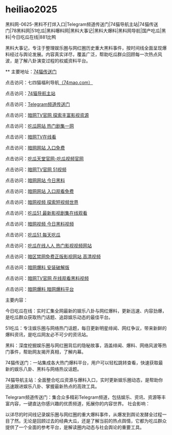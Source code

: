 # heiliao2025
黑料网-0625-黑料不打烊入口|Telegram频道传送门|74猫导航主站|74猫传送门|78黑料网|51吃瓜|黑料曝料网|黑料大事记|黑料大爆料|黑料网导航|国产吃瓜|黑料|今日吃瓜在线|881比鸭

黑料大事记，专注于整理娱乐圈与网红圈历史重大黑料事件，按时间线全面呈现爆料经过与舆论发展。内容真实详尽，覆盖广泛，帮助吃瓜群众回顾每一次热点风波，是了解八卦演变过程的权威资料平台。

** 主要地址：<a href="https://74mao.com/">74猫传送门</a>

点击访问：七四猫福利导航<a href="https://74mao.com/">（74mao.com）</a>

点击访问：<a href="https://74mao.com/">74猫导航主站</a>

点击访问：<a href="https://74mao.com/">Telegram频道传送门</a>

点击访问：<a href="https://aw7-13.pages.dev/">暗网TV官网 探索丰富影视资源</a>

点击访问：<a href="https://cg1-45.pages.dev/">吃瓜网站 热门剧集一网</a>

点击访问：<a href="https://aw9-01.pages.dev/">暗网TV在线看</a>

点击访问：<a href="https://aw10-01.pages.dev/">暗网网站 入口免费</a>

点击访问：<a href="https://cg7-09.pages.dev/">吃瓜天堂官网-吃瓜视频官网</a>

点击访问：<a href="https://aw7-02.pages.dev/">暗网TV官网 51视频</a> 

点击访问：<a href="https://aw3-12.pages.dev/">暗网网站 今日黑料</a>

点击访问：<a href="https://aw10-13.pages.dev/">暗网网站 入口观看免费</a>

点击访问：<a href="https://aw8-13.pages.dev/">暗网视频 探索短视频世界</a>

点击访问：<a href="https://cg1-02.pages.dev/">吃瓜51 最新影视剧集在线观看</a>

点击访问：<a href="https://aw8-02.pages.dev/">暗网视频 今日黑料视频</a>

点击访问：<a href="https://cg1-02.pages.dev/">吃瓜51 每天吃瓜 </a>

点击访问：<a href="https://cg10-01.pages.dev/">吃瓜在线人人 热门影视视频网站</a>

点击访问：<a href="https://aw5-01.pages.dev/">暗区禁网免费正版影视网站 高清视频</a>

点击访问：<a href="https://aw6-01.pages.dev/">暗网爆料 安装破解版</a>

点击访问：<a href="https://aw7-13.pages.dev/">暗网TV官网 在线观看黑料视频</a>

点击访问：<a href="https://aw6-13.pages.dev/">暗网爆料 暗网爆料平台</a>

主要内容：

今日吃瓜在线：实时汇集全网最新的娱乐八卦与网红爆料，更新迅速、内容劲爆，是吃瓜群众获取热门话题、追踪娱乐动态的最佳平台。

51吃瓜：专注娱乐圈与网络热门话题，每日更新明星绯闻、网红争议，带来新鲜的爆料资讯，是吃瓜网友必不可少的资讯站。

黑料：深度挖掘娱乐圈与网红圈背后的隐秘故事，涵盖绯闻、爆料、网络风波等热门事件，帮助网友揭开真相，了解内幕。

74猫传送门：一站集成各大热门爆料平台，用户可以轻松跳转查看，快速获取最新的娱乐八卦、黑料与网络热议话题。

74猫导航主站：全面整合吃瓜资源与爆料入口，实时更新娱乐圈动态，是帮助你迅速跟进娱乐八卦、掌握最新热点的高效工具。

Telegram频道传送门：集合众多精彩Telegram频道，包括娱乐、资讯、资源等丰富内容，一键直达你感兴趣的优质频道，拓展你的内容世界。
社会影响：

以详尽的时间线记录娱乐圈与网红圈的重大爆料事件，从爆发到舆论发酵全过程一目了然。无论是回顾过去的经典大瓜，还是了解当前的热点舆情，它都为吃瓜群众提供了一个全面的参考平台，是解读圈内动态与社会舆论的重要工具。
<span style="display:none;">[Canonical link](https://github.com/ff20250625/ff1）</span>
